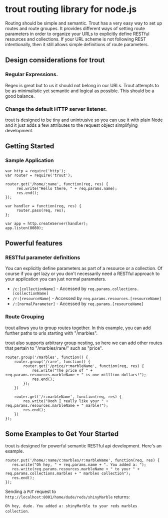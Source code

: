 # trout routing library for node.js #


Routing should be simple and semantic. Trout has a very easy
way to set up routes and route groupes. It provides different ways of 
setting route parameters in order to organize your URLs to explicitly 
define RESTful resources and collections. If your URL scheme is not
following REST intentionally, then it still allows simple definitions
of route parameters.


## Design considerations for trout ##

### Regular Expressions. ###

Regex is great but to us it should not belong in our URLs. 
Trout attempts to be as minimalistic yet semantic and logical as possible.
This should be a good balance.

### Change the default HTTP server listener. ###

trout is designed to be tiny and unintrusive so you can use it with
plain Node and it just adds a few attributes to the request object
simplifying development.


## Getting Started ##

### Sample Application ###
```
var http = require('http');
var router = require('trout');

router.get('/home/:name', function(req, res) {
     res.write("Hello there, " + req.params.name);
     res.end();
});

var handler = function(req, res) {
     router.pass(req, res);
};

var app = http.createServer(handler);
app.listen(8080);

```

## Powerful features ##

### RESTful parameter definitions ###
You can explicitly define parameters as part of a resource or a collection.
Of course if you get lazy or you don't necessarily need a RESTful approach to your application
you can just normal parameters.

 * ```/c:[collectionName]``` - Accessed by ```req.params.collections.[collectionName]```
 * ```/r:[resourceName]``` - Accessed by ```req.params.resources.[resourceName]```
 * ```/:[normalParameter]``` - Accessed by ```req.params.[resourceName]```
 
 
### Route Grouping ###
trout allows you to group routes together. In this example, you can add further paths
to urls starting with "/marbles".

trout also supports arbitrary group nesting, so here we can add other routes that pertain to
"/marbles/rare/" such as "price".

```
router.group('/marbles', function() {
    router.group('/rare', function() {
        router.get('/price/r:marbleName', function(req, res) {
            res.write("The price of " + req.params.resources.marbleName + " is one milllion dollars!");
            res.end();
        });
    })
    
    router.get('/r:marbleName', function(req, res) {
        res.write("Oooh I really like your " + req.params.resources.marbleName + " marble!");
        res.end();
    })
});
```

## Some Examples to Get Your Started ##
trout is designed for powerful semantic RESTful api development. Here's an example.

```
router.put('/home/:name/c:marbles/r:marbleName', function(req, res) {
   res.write("Oh hey, " + req.params.name + ". You added a: ");
   res.write(req.params.resources.marbleName + " to your " + req.params.collections.marbles + " marbles collection");
   res.end();
});
```

Sending a ```PUT``` request to ```http://localhost:8001/home/dude/reds/shinyMarble``` returns:

```Oh hey, dude. You added a: shinyMarble to your reds marbles collection```.
